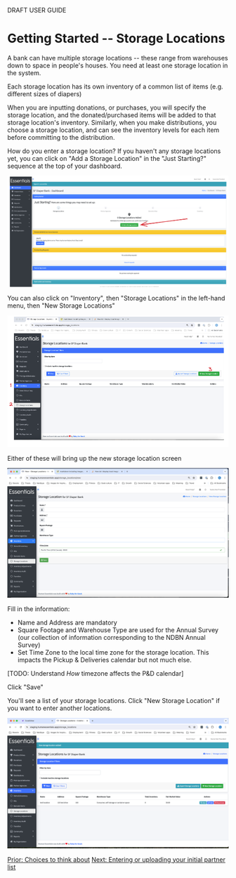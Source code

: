 DRAFT USER GUIDE
# Getting Started -- Storage Locations

A bank can have multiple storage locations -- these range from warehouses down to space in people's houses.  You need at least one storage location in the system.

Each storage location has its own inventory of a common list of items (e.g. different sizes of diapers)

When you are inputting donations, or purchases, you will specify the storage location, and the donated/purchased items will be added to that storage location's inventory.  Similarly, when you make distributions, you choose a storage location, and can see the inventory levels for each item before committing to the distribution.

How do you enter a storage location?   If you haven't any storage locations yet, you can click on "Add a Storage Location" in the "Just Starting?" sequence at the top of your dashboard.  

![navigation](images/getting_started/storage_locations/gs_just_starting_step_1.png)

You can also click on "Inventory", then "Storage Locations" in the left-hand menu, then "New Storage Locations"

![navigation](images/getting_started/storage_locations/gs_storage_locations_navigation.png)

Either of these will bring up the new storage location screen

![navigation](images/getting_started/storage_locations/new_storage_location.png)

Fill in the information:
- Name and Address are mandatory
- Square Footage and Warehouse Type are used for the Annual Survey (our collection of information corresponding to the NDBN Annual Survey)
- Set Time Zone to the local time zone for the storage location.  This impacts the Pickup & Deliveries calendar but not much else.  

[TODO:  Understand *How* timezone affects the P&D calendar]

Click "Save"

You'll see a list of your storage locations.  Click "New Storage Location" if you want to enter another locations.

![storage location index](images/getting_started/storage_locations/storage_location_index.png)

[Prior: Choices to think about](getting_started_choices.md) [Next: Entering or uploading your initial partner list](getting_started_partners.md) 
